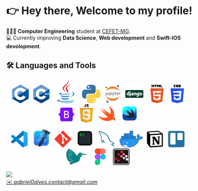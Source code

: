 <div align="center">
 <h1> 
  👉  Hey there, Welcome to my profile! 
 </h1> 
</div>


👨🏽‍💻 **Computer Engineering** student at <a href="https://www.cefetmg.br/home/"> CEFET-MG</a>.<br>💻 Currently improving **Data Science**, **Web development** and **Swift-IOS devolopment**.

## 🛠️ Languages and Tools

<p align="center">
  <img height="50" src="https://github.com/Nerd100oculoS/Nerd100oculoS/raw/main/assets/C.svg">&nbsp;&nbsp;
  <img height="50" src="https://github.com/Nerd100oculoS/Nerd100oculoS/raw/main/assets/C++.svg">&nbsp;&nbsp;
  <img height="64" src="https://github.com/Nerd100oculoS/Nerd100oculoS/raw/main/assets/java.svg">&nbsp;&nbsp;
  <img height="50" src="https://github.com/Nerd100oculoS/Nerd100oculoS/raw/main/assets/Python.svg">&nbsp;&nbsp;
  <img height="50" src="https://github.com/Nerd100oculoS/Nerd100oculoS/raw/main/assets/Jupyter.svg">&nbsp;&nbsp;
  <img height="50" src="https://github.com/Nerd100oculoS/Nerd100oculoS/raw/main/assets/django.svg">&nbsp;&nbsp;
  <img height="50" src="https://github.com/Nerd100oculoS/Nerd100oculoS/raw/main/assets/HTML5.svg">&nbsp;&nbsp;
  <img height="50" src="https://github.com/Nerd100oculoS/Nerd100oculoS/raw/main/assets/CSS3.svg">&nbsp;&nbsp;
  <img height="45" width="50" src="https://github.com/Nerd100oculoS/Nerd100oculoS/raw/main/assets/bootstrap-logo.png">&nbsp;&nbsp;
  <img height="50" src="https://github.com/Nerd100oculoS/Nerd100oculoS/raw/main/assets/javascript.svg">&nbsp;&nbsp;
  <img height="50" src="https://github.com/Nerd100oculoS/Nerd100oculoS/raw/main/assets/swift.svg">&nbsp;&nbsp;
  <img height="50" src="https://github.com/Nerd100oculoS/Nerd100oculoS/raw/main/assets/swiftui.svg">&nbsp;&nbsp;
</p>


<p align="center">
  <img height="45" src="https://github.com/Nerd100oculoS/Nerd100oculoS/raw/main/assets/VSCode.svg">&nbsp;&nbsp;
  <img height="50" src="https://github.com/Nerd100oculoS/Nerd100oculoS/raw/main/assets/Xcode.png">&nbsp;&nbsp;
  <img height="45" src="https://github.com/Nerd100oculoS/Nerd100oculoS/raw/main/assets/Git.svg">&nbsp;&nbsp;
  <img height="50" src="https://github.com/Nerd100oculoS/Nerd100oculoS/raw/main/assets/iterm.svg">&nbsp;&nbsp;
  <img height="45" src="https://github.com/Nerd100oculoS/Nerd100oculoS/raw/main/assets/MySQL.svg">&nbsp;&nbsp;
  <img height="45" src="https://github.com/Nerd100oculoS/Nerd100oculoS/raw/main/assets/Docker.webp">&nbsp;&nbsp;
  <img height="45" src="https://github.com/Nerd100oculoS/Nerd100oculoS/raw/main/assets/Notion.svg">&nbsp;&nbsp;
  <img height="45" src="https://github.com/Nerd100oculoS/Nerd100oculoS/raw/main/assets/trello.svg">&nbsp;&nbsp;
  <img height="45" src="https://github.com/Nerd100oculoS/Nerd100oculoS/raw/main/assets/Latex.svg">&nbsp;&nbsp;
  <img height="45" src="https://github.com/Nerd100oculoS/Nerd100oculoS/raw/main/assets/figma.svg">&nbsp;&nbsp;
  <img height="45" src="https://github.com/Nerd100oculoS/Nerd100oculoS/raw/main/assets/Scilab.png">&nbsp;&nbsp;  
</p>

<a href="https://www.linkedin.com/in/gabriel0alves/">
    <img height="25" src="https://img.shields.io/badge/LinkedIn-0077B5?style=for-the-badge&logo=linkedin&logoColor=white">
</a> <br>
<a href="mailto:gabriel0alves.contact@gmail.com">
  ✉️ <i>gabriel0alves.contact@gmail.com</i>
</a>
